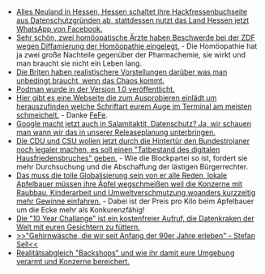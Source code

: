 * [Alles Neuland in Hessen, Hessen schaltet ihre Hackfressenbuchseite aus Datenschutzgründen ab, stattdessen nutzt das Land Hessen jetzt WhatsApp von Facebook.](https://blog.fefe.de/?ts=a2ba5aa6)
* [Sehr schön, zwei homöopatische Ärzte haben Beschwerde bei der ZDF wegen Diffamierung der Homöopathie eingelegt.](https://www.neopresse.com/medien/zdf-diffamiert-homoeopathische-medizin/) - Die Homöopathie hat ja zwei große Nachteile gegenüber der Pharmachemie, sie wirkt und man braucht sie nicht ein Leben lang.
* [Die Briten haben realistischere Vorstellungen darüber was man unbedingt braucht, wenn das Chaos kommt.](https://blog.fefe.de/?ts=a2bbf2ca)
* [Podman wurde in der Version 1.0 veröffentlicht.](https://www.pro-linux.de/news/1/26687/podman-erreicht-version-10.html)
* [Hier gibt es eine Webseite die zum Ausprobieren einlädt um herauszufinden welche Schriftart eurem Auge im Terminal am meisten schmeichelt.](http://app.programmingfonts.org/#apl385) - Danke [FeFe](https://blog.fefe.de/?ts=a2bb6689).
* [Google macht jetzt auch in Salamitaktit, Datenschutz? Ja, wir schauen man wann wir das in unserer Releaseplanung unterbringen.](https://blog.fefe.de/?ts=a2b8ab52)
* [Die CDU und CSU wollen jetzt durch die Hintertür den Bundestrojaner noch legaler machen, es soll einen "Tatbestand des digitalen Hausfriedensbruches" geben.](https://tuxproject.de/blog/2019/01/gehwegparker-fordern-besseres-cyber/) - Wie die Blockpartei so ist, fordert sie mehr Durchsuchung und die Abschaffung der lästigen Bürgerrechter.
* [Das muss die tolle Globalisierung sein von er alle Reden, lokale Apfelbauer müssen ihre Äpfel wegschmeißen weil die Konzerne mit Raubbau, Kinderarbeit und Umweltverschmutzung woanders kurzzeitig mehr Gewinne einfahren.](https://netzfrauen.org/2019/01/22/apfel-2/) - Dabei ist der Preis pro Kilo beim Apfelbauer um die Ecke mehr als Konkurenzfähig!
* [Die "10 Year Challange" ist ein kostenfreier Aufruf, die Datenkraken der Welt mit euren Gesichtern zu füttern.](https://blog.fefe.de/?ts=a2b9c507)
* [>>"Gehirnwäsche, die wir seit Anfang der 90er Jahre erleben" - Stefan Sell<<](https://www.youtube.com/watch?v=mGl5r-v3EBI)
* [Realitätsabgleich "Backshops" und wie ihr damit eure Umgebung verarmt und Konzerne bereichert.](https://www.youtube.com/watch?v=obfUET2Jvgo)
